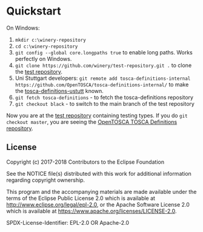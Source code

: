 # Quickstart

On Windows:

1. `mkdir c:\winery-repository`
2. `cd c:\winery-repository`
2. `git config --global core.longpaths true` to enable long paths. Works perfectly on Windows.
3. `git clone https://github.com/winery/test-repository.git .` to clone the [test repository](https://github.com/winery/test-repository).
4. Uni Stuttgart developers: `git remote add tosca-definitions-internal https://github.com/OpenTOSCA/tosca-definitions-internal/` to make the [tosca-definitions-ustutt](https://github.com/OpenTOSCA/tosca-definitions-internal/) known.
5. `git fetch tosca-definitions` - to fetch the tosca-definitions repository
6. `git checkout black` - to switch to the main branch of the test repository

Now you are at the [test repository](https://github.com/winery/test-repository) containing testing types.
If you do `git checkout master`, you are seeing the [OpenTOSCA TOSCA Definitions repository](https://github.com/OpenTOSCA/tosca-definitions/).

## License

Copyright (c) 2017-2018 Contributors to the Eclipse Foundation

See the NOTICE file(s) distributed with this work for additional
information regarding copyright ownership.

This program and the accompanying materials are made available under the
terms of the Eclipse Public License 2.0 which is available at
http://www.eclipse.org/legal/epl-2.0, or the Apache Software License 2.0
which is available at https://www.apache.org/licenses/LICENSE-2.0.

SPDX-License-Identifier: EPL-2.0 OR Apache-2.0

